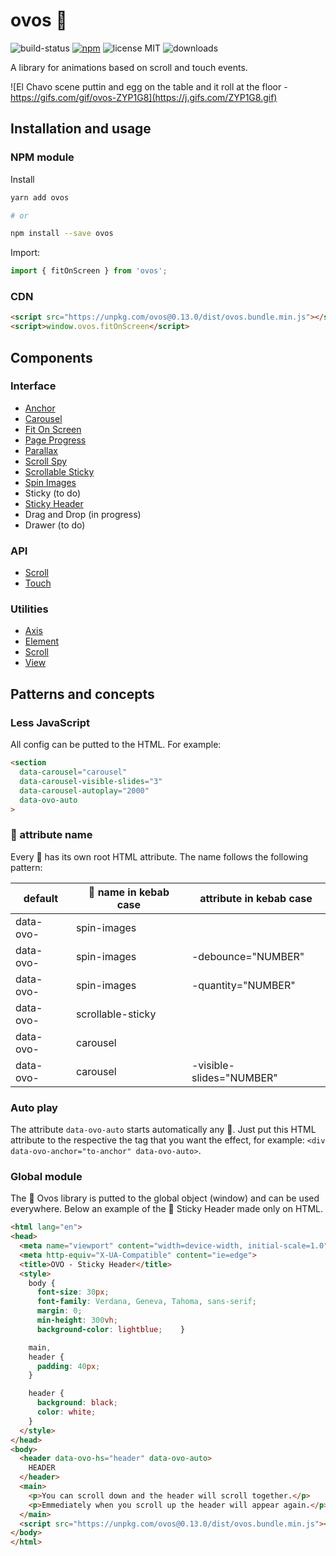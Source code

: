 # ovos 🍳

![build-status](https://travis-ci.com/jomarcardoso/ovos.svg?branch=master)
[![npm](https://shields.io/npm/v/ovos)](https://www.npmjs.com/package/ovos)
![license MIT](https://camo.githubusercontent.com/83d3746e5881c1867665223424263d8e604df233d0a11aae0813e0414d433943/68747470733a2f2f696d672e736869656c64732e696f2f62616467652f6c6963656e73652d4d49542d626c75652e737667)
![downloads](https://img.shields.io/npm/dm/ovos)

A library for animations based on scroll and touch events.

![El Chavo scene puttin and egg on the table and it roll at the floor - https://gifs.com/gif/ovos-ZYP1G8](https://j.gifs.com/ZYP1G8.gif)

## Installation and usage

### NPM module

Install

```sh
yarn add ovos

# or

npm install --save ovos
```

Import:

```js
import { fitOnScreen } from 'ovos';
```

### CDN

```html
<script src="https://unpkg.com/ovos@0.13.0/dist/ovos.bundle.min.js"></script>
<script>window.ovos.fitOnScreen</script>
```

## Components

### Interface

- [Anchor](/src/interface/anchor)
- [Carousel](/src/interface/carousel)
- [Fit On Screen](/src/interface/fit-on-screen)
- [Page Progress](/src/interface/page-progress)
- [Parallax](/src/interface/parallax)
- [Scroll Spy](/src/interface/scroll-spy)
- [Scrollable Sticky](/src/interface/scrollable-sticky)
- [Spin Images](/src/interface/spin-images)
- Sticky (to do)
- [Sticky Header](/src/interface/scrollable-sticky)
- Drag and Drop (in progress)
- Drawer (to do)

### API

- [Scroll](/src/api/scroll)
- [Touch](/src/api/touch)

### Utilities

- [Axis](/src/utilities/axis)
- [Element](/src/utilities/element)
- [Scroll](/src/utilities/scroll)
- [View](/src/utilities/view)

## Patterns and concepts

### Less JavaScript

All config can be putted to the HTML. For example:

```html
<section
  data-carousel="carousel"
  data-carousel-visible-slides="3"
  data-carousel-autoplay="2000"
  data-ovo-auto
>
```

### 🥚 attribute name

Every 🥚 has its own root HTML attribute. The name follows the following pattern:

| default   | 🥚    name in kebab case | attribute in kebab case  |
|-----------|--------------------------|--------------------------|
| data-ovo- | spin-images              |                          |
| data-ovo- | spin-images              | -debounce="NUMBER"       |
| data-ovo- | spin-images              | -quantity="NUMBER"       |
| data-ovo- | scrollable-sticky        |                          |
| data-ovo- | carousel                 |                          |
| data-ovo- | carousel                 | -visible-slides="NUMBER" |

### Auto play

The attribute `data-ovo-auto` starts automatically any 🥚. Just put this HTML attribute to the respective the tag that you want the effect, for example: `<div data-ovo-anchor="to-anchor" data-ovo-auto>`.

### Global module

The 🍳 Ovos library is putted to the global object (window) and can be used everywhere. Below an example of the 🥚 Sticky Header made only on HTML.

```html
<html lang="en">
<head>
  <meta name="viewport" content="width=device-width, initial-scale=1.0">
  <meta http-equiv="X-UA-Compatible" content="ie=edge">
  <title>OVO - Sticky Header</title>
  <style>
    body {
      font-size: 30px;
      font-family: Verdana, Geneva, Tahoma, sans-serif;
      margin: 0;
      min-height: 300vh;
      background-color: lightblue;    }

    main,
    header {
      padding: 40px;
    }

    header {
      background: black;
      color: white;
    }
  </style>
</head>
<body>
  <header data-ovo-hs="header" data-ovo-auto>
    HEADER
  </header>
  <main>
    <p>You can scroll down and the header will scroll together.</p>
    <p>Emmediately when you scroll up the header will appear again.</p>
  </main>
  <script src="https://unpkg.com/ovos@0.13.0/dist/ovos.bundle.min.js"></script>
</body>
</html>
```

